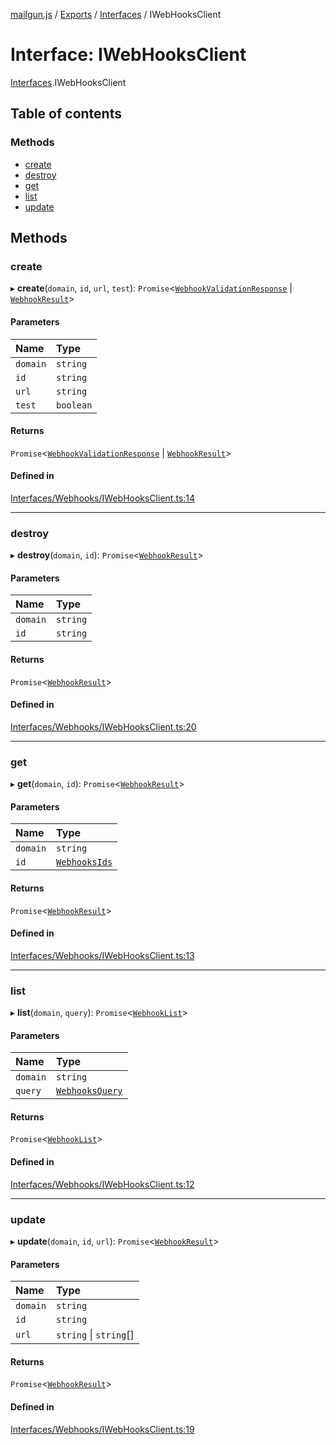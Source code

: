 [mailgun.js](../README.md) / [Exports](../modules.md) / [Interfaces](../modules/Interfaces.md) / IWebHooksClient

# Interface: IWebHooksClient

[Interfaces](../modules/Interfaces.md).IWebHooksClient

## Table of contents

### Methods

- [create](Interfaces.IWebHooksClient.md#create)
- [destroy](Interfaces.IWebHooksClient.md#destroy)
- [get](Interfaces.IWebHooksClient.md#get)
- [list](Interfaces.IWebHooksClient.md#list)
- [update](Interfaces.IWebHooksClient.md#update)

## Methods

### create

▸ **create**(`domain`, `id`, `url`, `test`): `Promise`<[`WebhookValidationResponse`](../modules.md#webhookvalidationresponse) \| [`WebhookResult`](../modules.md#webhookresult)\>

#### Parameters

| Name | Type |
| :------ | :------ |
| `domain` | `string` |
| `id` | `string` |
| `url` | `string` |
| `test` | `boolean` |

#### Returns

`Promise`<[`WebhookValidationResponse`](../modules.md#webhookvalidationresponse) \| [`WebhookResult`](../modules.md#webhookresult)\>

#### Defined in

[Interfaces/Webhooks/IWebHooksClient.ts:14](https://github.com/mailgun/mailgun.js/blob/0486635/lib/Interfaces/Webhooks/IWebHooksClient.ts#L14)

___

### destroy

▸ **destroy**(`domain`, `id`): `Promise`<[`WebhookResult`](../modules.md#webhookresult)\>

#### Parameters

| Name | Type |
| :------ | :------ |
| `domain` | `string` |
| `id` | `string` |

#### Returns

`Promise`<[`WebhookResult`](../modules.md#webhookresult)\>

#### Defined in

[Interfaces/Webhooks/IWebHooksClient.ts:20](https://github.com/mailgun/mailgun.js/blob/0486635/lib/Interfaces/Webhooks/IWebHooksClient.ts#L20)

___

### get

▸ **get**(`domain`, `id`): `Promise`<[`WebhookResult`](../modules.md#webhookresult)\>

#### Parameters

| Name | Type |
| :------ | :------ |
| `domain` | `string` |
| `id` | [`WebhooksIds`](../enums/Enums.WebhooksIds.md) |

#### Returns

`Promise`<[`WebhookResult`](../modules.md#webhookresult)\>

#### Defined in

[Interfaces/Webhooks/IWebHooksClient.ts:13](https://github.com/mailgun/mailgun.js/blob/0486635/lib/Interfaces/Webhooks/IWebHooksClient.ts#L13)

___

### list

▸ **list**(`domain`, `query`): `Promise`<[`WebhookList`](../modules.md#webhooklist)\>

#### Parameters

| Name | Type |
| :------ | :------ |
| `domain` | `string` |
| `query` | [`WebhooksQuery`](../modules.md#webhooksquery) |

#### Returns

`Promise`<[`WebhookList`](../modules.md#webhooklist)\>

#### Defined in

[Interfaces/Webhooks/IWebHooksClient.ts:12](https://github.com/mailgun/mailgun.js/blob/0486635/lib/Interfaces/Webhooks/IWebHooksClient.ts#L12)

___

### update

▸ **update**(`domain`, `id`, `url`): `Promise`<[`WebhookResult`](../modules.md#webhookresult)\>

#### Parameters

| Name | Type |
| :------ | :------ |
| `domain` | `string` |
| `id` | `string` |
| `url` | `string` \| `string`[] |

#### Returns

`Promise`<[`WebhookResult`](../modules.md#webhookresult)\>

#### Defined in

[Interfaces/Webhooks/IWebHooksClient.ts:19](https://github.com/mailgun/mailgun.js/blob/0486635/lib/Interfaces/Webhooks/IWebHooksClient.ts#L19)
